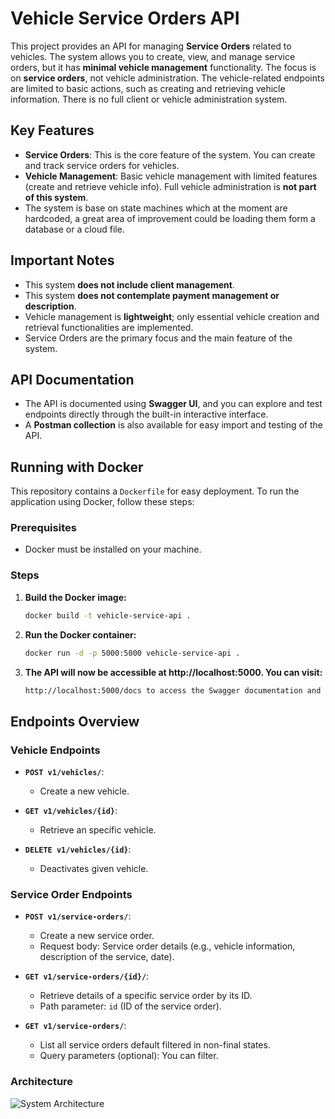 # Vehicle Service Orders API

This project provides an API for managing **Service Orders** related to vehicles. The system allows you to create, view, and manage service orders, but it has **minimal vehicle management** functionality. The focus is on **service orders**, not vehicle administration. The vehicle-related endpoints are limited to basic actions, such as creating and retrieving vehicle information. There is no full client or vehicle administration system.

## Key Features
- **Service Orders**: This is the core feature of the system. You can create and track service orders for vehicles.
- **Vehicle Management**: Basic vehicle management with limited features (create and retrieve vehicle info). Full vehicle administration is **not part of this system**.
- The system is base on state machines which at the moment are hardcoded, a great area of improvement could be loading them form a database or a cloud file.
  
## Important Notes
- This system **does not include client management**. 
- This system **does not contemplate payment management or description**.
- Vehicle management is **lightweight**; only essential vehicle creation and retrieval functionalities are implemented.
- Service Orders are the primary focus and the main feature of the system.

## API Documentation
- The API is documented using **Swagger UI**, and you can explore and test endpoints directly through the built-in interactive interface.
- A **Postman collection** is also available for easy import and testing of the API.

## Running with Docker

This repository contains a `Dockerfile` for easy deployment. To run the application using Docker, follow these steps:

### Prerequisites
- Docker must be installed on your machine.

### Steps
1. **Build the Docker image:**
   ```bash
   docker build -t vehicle-service-api .

2. **Run the Docker container:**
   ```bash
   docker run -d -p 5000:5000 vehicle-service-api .
   
3. **The API will now be accessible at http://localhost:5000. You can visit:**
   ```bash
   http://localhost:5000/docs to access the Swagger documentation and explore the available endpoints or refer to the local swwgger file located in "docs" folder.
   
## Endpoints Overview

### Vehicle Endpoints
- **`POST v1/vehicles/`**: 
  - Create a new vehicle.

- **`GET v1/vehicles/{id}`**: 
  - Retrieve an specific vehicle.

- **`DELETE v1/vehicles/{id}`**: 
  - Deactivates given vehicle.

### Service Order Endpoints
- **`POST v1/service-orders/`**: 
  - Create a new service order.
  - Request body: Service order details (e.g., vehicle information, description of the service, date).

- **`GET v1/service-orders/{id}/`**: 
  - Retrieve details of a specific service order by its ID.
  - Path parameter: `id` (ID of the service order).

- **`GET v1/service-orders/`**: 
  - List all service orders default filtered in non-final states.
  - Query parameters (optional): You can filter.

### Architecture

![System Architecture](docs/architecture/architecture.jpg)
